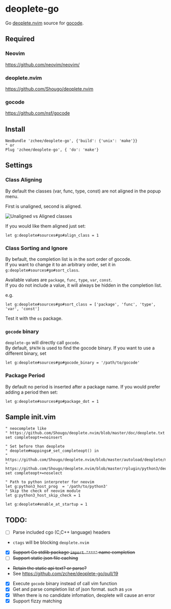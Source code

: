 # deoplete-go
Go [deoplete.nvim](https://github.com/Shougo/deoplete.nvim) source for [gocode](https://github.com/nsf/gocode).


## Required

### Neovim
https://github.com/neovim/neovim/

### deoplete.nvim
https://github.com/Shougo/deoplete.nvim

### gocode
https://github.com/nsf/gocode


## Install

```vim
NeoBundle 'zchee/deoplete-go', {'build': {'unix': 'make'}}
" or
Plug 'zchee/deoplete-go', { 'do': 'make'}
```

## Settings

### Class Aligning
By default the classes (var, func, type, const) are not aligned in the popup menu.

First is unaligned, second is aligned.

![Unaligned vs Aligned classes](images/align_class.png)

If you would like them aligned just set:

```vim
let g:deoplete#sources#go#align_class = 1
```

### Class Sorting and Ignore
By befault, the completion list is in the sort order of gocode.  
If you want to change it to an arbitrary order, set it in `g:deoplete#sources#go#sort_class`.

Available values are `package`, `func`, `type`, `var`, `const`.  
If you do not include a value, it will always be hidden in the completion list.

e.g.
```vim
let g:deoplete#sources#go#sort_class = ['package', 'func', 'type', 'var', 'const']
```

Test it with the `os` package.

### `gocode` binary
`deoplete-go` will directly call `gocode`.  
By default, `$PATH` is used to find the gocode binary.
If you want to use a different binary, set

```vim
let g:deoplete#sources#go#gocode_binary = '/path/to/gocode'
```

### Package Period
By default no period is inserted after a package name. If you would prefer adding a period then set:

```vim
let g:deoplete#sources#go#package_dot = 1
```

## Sample init.vim

```vim
" neocomplete like
" https://github.com/Shougo/deoplete.nvim/blob/master/doc/deoplete.txt
set completeopt+=noinsert

" Set before than deoplete
" deoplete#mappings#_set_completeopt() in
" https://github.com/Shougo/deoplete.nvim/blob/master/autoload/deoplete/mappings.vim
" https://github.com/Shougo/deoplete.nvim/blob/master/rplugin/python3/deoplete/deoplete.py
set completeopt+=noselect

" Path to python interpreter for neovim
let g:python3_host_prog  = '/path/to/python3'
" Skip the check of neovim module
let g:python3_host_skip_check = 1

let g:deoplete#enable_at_startup = 1
```


TODO:
-----
- [ ] Parse included cgo (C,C++ language) headers
 - `ctags` will be blocking `deoplete.nvim`
- [x] ~~Support Go stdlib package `import "***"` name completion~~
- [ ] ~~Support static json file caching~~
 - ~~Retain the static api text? or parse?~~
 - See https://github.com/zchee/deoplete-go/pull/19
- [x] Execute `gocode` binary instead of call vim function
- [x] Get and parse completion list of json format. such as `ycm`
- [x] When there is no candidate infomation, deoplete will cause an error
- [x] Support fizzy matching
